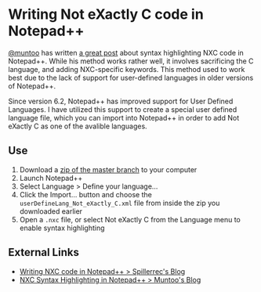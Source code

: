 # Writing Not eXactly C code in Notepad++

[@muntoo](https://github.com/muntoo) has written [a great post](http://muntoo.wordpress.com/2011/07/13/nxc-syntax-highlighting-in-notepad/) about syntax highlighting NXC code in Notepad++. While his method works rather well, it involves sacrificing the C language, and adding NXC-specific keywords. This method used to work best due to the lack of support for user-defined languages in older versions of Notepad++.

Since version 6.2, Notepad++ has improved support for User Defined Languages. I have utilized this support to create a special user defined language file, which you can import into Notepad++ in order to add Not eXactly C as one of the avalible languages.

## Use

1. Download a [zip of the master branch](https://github.com/bungeshea/npp-nxc/zipball/master) to your computer
2. Launch Notepad++
3. Select Language > Define your language&hellip;
4. Click the Import&hellip; button and choose the `userDefineLang_Not_eXactly_C.xml` file from inside the zip you downloaded earlier
5. Open a `.nxc` file, or select Not eXactly C from the Language menu to enable syntax highlighting

## External Links

* [Writing NXC code in Notepad++ > Spillerrec's Blog](http://spillerrec.wordpress.com/2011/03/05/writing-nxc-code-in-notepad/)
* [NXC Syntax Highlighting in Notepad++ > Muntoo's Blog](http://muntoo.wordpress.com/2011/07/13/nxc-syntax-highlighting-in-notepad/)
